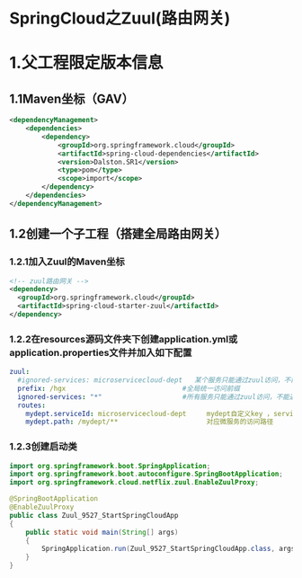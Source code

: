 # SpringCloud之Zuul(路由网关)

# 1.父工程限定版本信息

## 1.1Maven坐标（GAV）

```xml
<dependencyManagement>
	<dependencies>
		<dependency>
			<groupId>org.springframework.cloud</groupId>
			<artifactId>spring-cloud-dependencies</artifactId>
			<version>Dalston.SR1</version>
			<type>pom</type>
			<scope>import</scope>
		</dependency>
	</dependencies>
</dependencyManagement>
```
## 1.2创建一个子工程（搭建全局路由网关）

### 1.2.1加入Zuul的Maven坐标

```xml
<!-- zuul路由网关 -->
<dependency>
  <groupId>org.springframework.cloud</groupId>
  <artifactId>spring-cloud-starter-zuul</artifactId>
</dependency>
```

### 1.2.2在resources源码文件夹下创建application.yml或application.properties文件并加入如下配置

```yml
zuul: 
  #ignored-services: microservicecloud-dept   某个服务只能通过zuul访问，不能通过服务名访问
  prefix: /hgx                             #全局统一访问前缀
  ignored-services: "*"                    #所有服务只能通过zuul访问，不能通过服务名访问
  routes: 
    mydept.serviceId: microservicecloud-dept     mydept自定义key ，serviceId微服务的名称
    mydept.path: /mydept/**                      对应微服务的访问路径
```

### 1.2.3创建启动类

```java
import org.springframework.boot.SpringApplication;
import org.springframework.boot.autoconfigure.SpringBootApplication;
import org.springframework.cloud.netflix.zuul.EnableZuulProxy;

@SpringBootApplication
@EnableZuulProxy
public class Zuul_9527_StartSpringCloudApp
{
	public static void main(String[] args)
	{
		SpringApplication.run(Zuul_9527_StartSpringCloudApp.class, args);
	}
}
```

